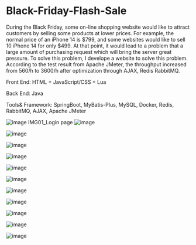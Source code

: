 # Black-Friday-Flash-Sale

During the Black Friday, some on-line shopping website would like to attract customers by selling some products at lower prices.
For example, the normal price of an iPhone 14 is $799, and some websites would like to sell 10 iPhone 14 for only $499. At that
point, it would lead to a problem that a large amount of purchasing request which will bring the server great pressure. To solve
this problem, I develope a website to solve this problem. According to the test result from Apache JMeter, the throughput
increased from 560/h to 3600/h after optimization through AJAX, Redis RabbitMQ.

Front End: HTML + JavaScript/CSS + Lua

Back End: Java

Tools& Framework: SpringBoot, MyBatis-Plus, MySQL, Docker, Redis, RabbitMQ, AJAX, Apache JMeter

![image](https://github.com/Hoaru/Black-Friday-Flash-Sale-Website/blob/master/IMG/FlashSale01.png)
                                              IMG01_Login page
![image](https://github.com/Hoaru/Black-Friday-Flash-Sale-Website/blob/master/IMG/FlashSale02.png)

![image](https://github.com/Hoaru/Black-Friday-Flash-Sale-Website/blob/master/IMG/FlashSale03.png)

![image](https://github.com/Hoaru/Black-Friday-Flash-Sale-Website/blob/master/IMG/FlashSale04.png)

![image](https://github.com/Hoaru/Black-Friday-Flash-Sale-Website/blob/master/IMG/FlashSale05.png)

![image](https://github.com/Hoaru/Black-Friday-Flash-Sale-Website/blob/master/IMG/FlashSale06.png)

![image](https://github.com/Hoaru/Black-Friday-Flash-Sale-Website/blob/master/IMG/FlashSale07.png)

![image](https://github.com/Hoaru/Black-Friday-Flash-Sale-Website/blob/master/IMG/FlashSale08.png)

![image](https://github.com/Hoaru/Black-Friday-Flash-Sale-Website/blob/master/IMG/FlashSale09.png)

![image](https://github.com/Hoaru/Black-Friday-Flash-Sale-Website/blob/master/IMG/FlashSale10.png)

![image](https://github.com/Hoaru/Black-Friday-Flash-Sale-Website/blob/master/IMG/FlashSale11.png)

![image](https://github.com/Hoaru/Black-Friday-Flash-Sale-Website/blob/master/IMG/FlashSale12.png)
